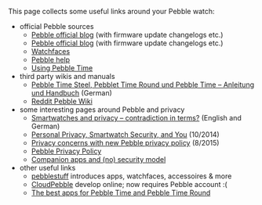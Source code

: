 This page collects some useful links around your Pebble watch:

* official Pebble sources
    * [Pebble official blog](https://blog.getpebble.com/) (with firmware update changelogs etc.)
    * [Pebble official blog](https://blog.getpebble.com/) (with firmware update changelogs etc.)
    * [Watchfaces](https://apps.getpebble.com/en_US/watchfaces?dev_settings=true)
    * [Pebble help](https://help.getpebble.com/customer/portal/articles/1722567-introduction-to-pebble)
    * [Using Pebble Time](http://help.getpebble.com/customer/en/portal/topics/767707-using-pebble-time/articles?b_id=8309)
* third party wikis and manuals
    * [Pebble Time Steel, Pebblet Time Round und Pebble Time – Anleitung und Handbuch](http://www.appdated.de/2016/03/pebble-time-steel-pebblet-time-round-und-pebble-time-anleitung-und-handbuch/) (German)
    * [Reddit Pebble Wiki](https://www.reddit.com/r/pebble/wiki/index)
* some interesting pages around Pebble and privacy
    * [Smartwatches and privacy – contradiction in terms?](https://android.izzysoft.de/articles/named/smartwatch-privacy) (English and German)
    * [Personal Privacy, Smartwatch Security, and You](http://smartwatches.org/learn/privacy-smartwatch-security-and-you/) (10/2014)
    * [Privacy concerns with new Pebble privacy policy](https://www.reddit.com/r/pebble/comments/3hsxez/privacy_concerns_with_new_pebble_privacy_policy/) (8/2015)
    * [Pebble Privacy Policy](https://www.pebble.com/legal/privacy)
    * [Companion apps and (no) security model](https://github.com/Freeyourgadget/Gadgetbridge/issues/302#issuecomment-219211974)
* other useful links
    * [pebblestuff](http://www.pebblestuff.io/) introduces apps, watchfaces, accessoires & more
    * [CloudPebble](https://cloudpebble.net/) develop online; now requires Pebble account :(
    * [The best apps for Pebble Time and Pebble Time Round](http://www.wareable.com/apps/the-best-apps-for-pebble-and-pebble-steel)
